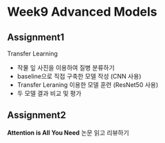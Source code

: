 # Week9 Advanced Models

## Assignment1
Transfer Learning
* 작물 잎 사진을 이용하여 질병 분류하기
* baseline으로 직접 구축한 모델 작성 (CNN 사용)
* Transfer Leraning 이용한 모델 훈련 (ResNet50 사용)
* 두 모델 결과 비교 및 평가

## Assignment2
**Attention is All You Need** 논문 읽고 리뷰하기